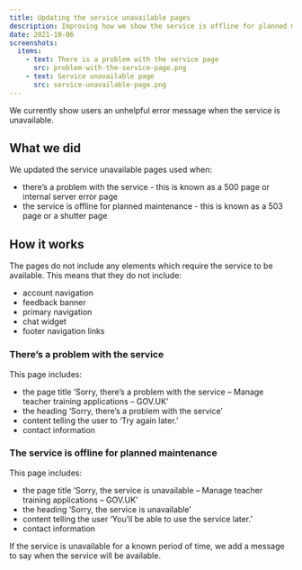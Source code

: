 ```yaml
---
title: Updating the service unavailable pages
description: Improving how we show the service is offline for planned maintenance or that there’s a problem
date: 2021-10-06
screenshots:
  items:
    - text: There is a problem with the service page
      src: problem-with-the-service-page.png
    - text: Service unavailable page
      src: service-unavailable-page.png
---
```


We currently show users an unhelpful error message when the service is unavailable.

## What we did

We updated the service unavailable pages used when:

- there’s a problem with the service - this is known as a 500 page or internal server error page
- the service is offline for planned maintenance - this is known as a 503 page or a shutter page

## How it works

The pages do not include any elements which require the service to be available. This means that they do not include:

- account navigation
- feedback banner
- primary navigation
- chat widget
- footer navigation links

### There’s a problem with the service

This page includes:

- the page title ‘Sorry, there’s a problem with the service – Manage teacher training applications – GOV&#46;UK’
- the heading ‘Sorry, there’s a problem with the service’
- content telling the user to ‘Try again later.’
- contact information

### The service is offline for planned maintenance

This page includes:

- the page title ‘Sorry, the service is unavailable – Manage teacher training applications – GOV&#46;UK’
- the heading ‘Sorry, the service is unavailable’
- content telling the user ‘You’ll be able to use the service later.’
- contact information

If the service is unavailable for a known period of time, we add a message to say when the service will be available.
